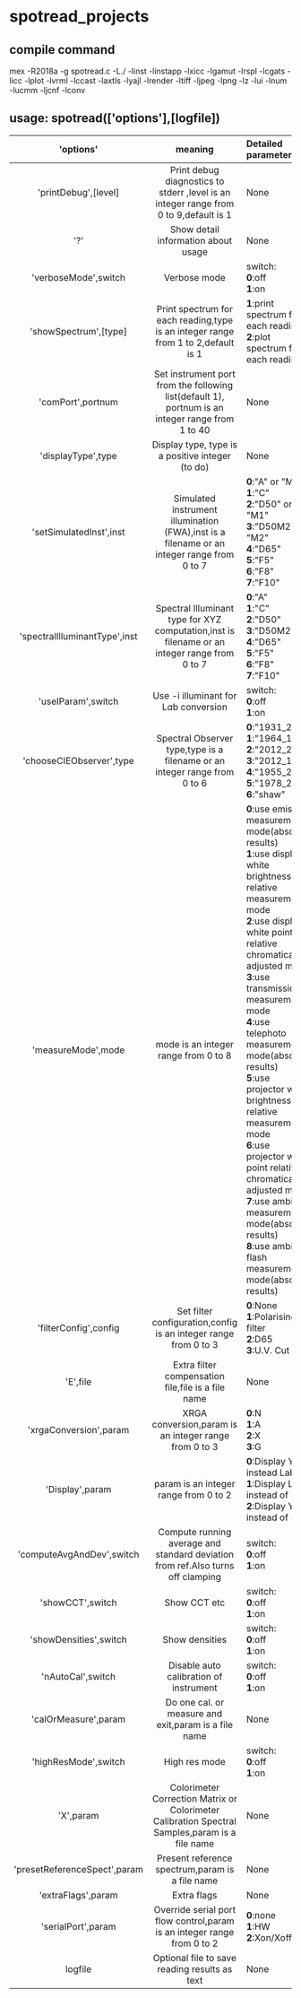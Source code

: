 # spotread_projects
## compile command
mex -R2018a -g spotread.c -L./ -linst -linstapp -lxicc -lgamut -lrspl -lcgats -licc -lplot -lvrml -lccast -laxtls -lyajl -lrender -ltiff -ljpeg -lpng -lz -lui -lnum -lucmm -ljcnf -lconv

## **usage: spotread(['options'],[logfile])**
|'options'|meaning|Detailed parameter|
|:-:|:-:|:-|
|'printDebug',[level]|Print debug diagnostics to stderr ,level is an integer range from 0 to 9,default is 1|None|
|'?'|Show detail information about usage|None|
|'verboseMode',switch|Verbose mode|switch:<br>**0**:off<br>**1**:on|
|'showSpectrum',[type]|Print spectrum for each reading,type is an integer range from 1 to 2,default is 1|**1**:print spectrum for each reading<br> **2**:plot spectrum for each reading|
|'comPort',portnum|Set instrument port from the following list(default 1), portnum is an integer range from 1 to 40|None|
|'displayType',type|Display type, type is a positive integer (to do)|None|
|'setSimulatedInst',inst|Simulated instrument illumination (FWA),inst is a filename or an integer range from 0 to 7|**0**:"A" or "M0"<br> **1**:"C"<br> **2**:"D50" or "M1"<br> **3**:"D50M2" or "M2"<br> **4**:"D65"<br> **5**:"F5"<br> **6**:"F8"<br> **7**:"F10"|
|'spectralIlluminantType',inst|Spectral Illuminant type for XYZ computation,inst is filename or an integer range from 0 to 7|**0**:"A"<br> **1**:"C"<br> **2**:"D50"<br> **3**:"D50M2"<br> **4**:"D65"<br> **5**:"F5"<br> **6**:"F8"<br> **7**:"F10"|
|'useIParam',switch|Use -i illuminant for L*a*b conversion|switch:<br>**0**:off<br>**1**:on|
|'chooseCIEObserver',type|Spectral Observer type,type is a filename or an integer range from 0 to 6|**0**:"1931_2"<br> **1**:"1964_10"<br> **2**:"2012_2"<br> **3**:"2012_10"<br> **4**:"1955_2"<br> **5**:"1978_2"<br> **6**:"shaw"|
|'measureMode',mode|mode is an integer range from 0 to 8|**0**:use emissive measurement mode(absolute results)<br> **1**:use display white brightness relative measurement mode<br> **2**:use display white point relative chromatically adjusted mode<br> **3**:use transmission measurement mode<br> **4**:use telephoto measurement mode(absolute results)<br> **5**:use projector white brightness relative measurement mode<br> **6**:use projector white point relative chromatically adjusted mode<br> **7**:use ambient measurement mode(absolute results)<br> **8**:use ambient flash measurement mode(absolute results)|
|'filterConfig',config|Set filter configuration,config is an integer range from 0 to 3|**0**:None<br> **1**:Polarising filter<br> **2**:D65<br> **3**:U.V. Cut|
|'E',file|Extra filter compensation file,file is a file name|None|
|'xrgaConversion',param|XRGA conversion,param is an integer range from 0 to 3|**0**:N<br> **1**:A<br> **2**:X<br> **3**:G|
|'Display',param|param is an integer range from 0 to 2|**0**:Display Yxy instead Lab<br> **1**:Display Lch instead of Lab<br> **2**:Display Yuv instead of Lab|
|'computeAvgAndDev',switch|Compute running average and standard deviation from ref.Also turns off clamping|switch:<br>**0**:off<br>**1**:on|
|'showCCT',switch|Show CCT etc|switch:<br>**0**:off<br>**1**:on|
|'showDensities',switch|Show densities|switch:<br>**0**:off<br>**1**:on|
|'nAutoCal',switch|Disable auto calibration of instrument|switch:<br>**0**:off<br>**1**:on|
|'calOrMeasure',param|Do one cal. or measure and exit,param is a file name|None|
|'highResMode',switch|High res mode|switch:<br>**0**:off<br>**1**:on|
|'X',param|Colorimeter Correction Matrix or Colorimeter Calibration Spectral Samples,param is a file name|None|
|'presetReferenceSpect',param|Present reference spectrum,param is a file name|None|
|'extraFlags',param|Extra flags|None|
|'serialPort',param|Override serial port flow control,param is an integer range from 0 to 2|**0**:none<br> **1**:HW<br> **2**:Xon/Xoff|
|logfile|Optional file to save reading results as text|None|

